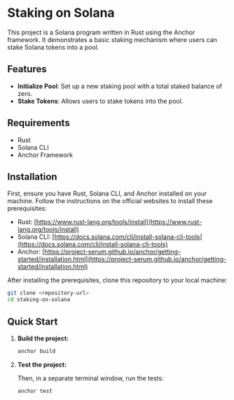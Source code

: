 # Staking on Solana

This project is a Solana program written in Rust using the Anchor framework. It demonstrates a basic staking mechanism where users can stake Solana tokens into a pool.

## Features

- **Initialize Pool**: Set up a new staking pool with a total staked balance of zero.
- **Stake Tokens**: Allows users to stake tokens into the pool.

## Requirements

- Rust
- Solana CLI
- Anchor Framework

## Installation

First, ensure you have Rust, Solana CLI, and Anchor installed on your machine. Follow the instructions on the official websites to install these prerequisites:

- Rust: [https://www.rust-lang.org/tools/install](https://www.rust-lang.org/tools/install)
- Solana CLI: [https://docs.solana.com/cli/install-solana-cli-tools](https://docs.solana.com/cli/install-solana-cli-tools)
- Anchor: [https://project-serum.github.io/anchor/getting-started/installation.html](https://project-serum.github.io/anchor/getting-started/installation.html)

After installing the prerequisites, clone this repository to your local machine:

```bash
git clone <repository-url>
cd staking-on-solana
```

## Quick Start

1. **Build the project:**

    ```bash
    anchor build
    ```

2. **Test the project:**

    Then, in a separate terminal window, run the tests:

    ```bash
    anchor test
    ```
